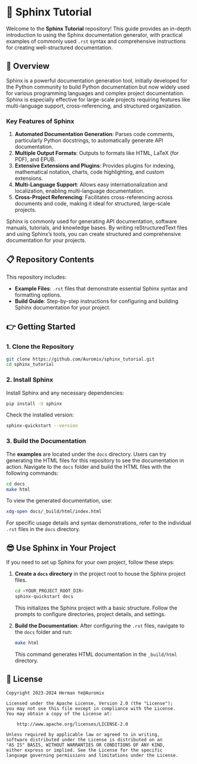 # 🐫 Sphinx Tutorial

Welcome to the **Sphinx Tutorial** repository! This guide provides an in-depth introduction to using the Sphinx documentation generator, with practical examples of commonly used `.rst` syntax and comprehensive instructions for creating well-structured documentation.

## 🧐 Overview

Sphinx is a powerful documentation generation tool, initially developed for the Python community to build Python documentation but now widely used for various programming languages and complex project documentation. Sphinx is especially effective for large-scale projects requiring features like multi-language support, cross-referencing, and structured organization.

### Key Features of Sphinx

1. **Automated Documentation Generation**: Parses code comments, particularly Python docstrings, to automatically generate API documentation.
2. **Multiple Output Formats**: Outputs to formats like HTML, LaTeX (for PDF), and EPUB.
3. **Extensive Extensions and Plugins**: Provides plugins for indexing, mathematical notation, charts, code highlighting, and custom extensions.
4. **Multi-Language Support**: Allows easy internationalization and localization, enabling multi-language documentation.
5. **Cross-Project Referencing**: Facilitates cross-referencing across documents and code, making it ideal for structured, large-scale projects.

Sphinx is commonly used for generating API documentation, software manuals, tutorials, and knowledge bases. By writing reStructuredText files and using Sphinx’s tools, you can create structured and comprehensive documentation for your projects.

## 📋 Repository Contents

This repository includes:

- **Example Files**: `.rst` files that demonstrate essential Sphinx syntax and formatting options.
- **Build Guide**: Step-by-step instructions for configuring and building Sphinx documentation for your project.

## 👉 Getting Started

### 1. Clone the Repository

```bash
git clone https://github.com/Auromix/sphinx_tutorial.git
cd sphinx_tutorial
```

### 2. Install Sphinx

Install Sphinx and any necessary dependencies:

```bash
pip install -U sphinx
```

Check the installed version:

```bash
sphinx-quickstart --version
```

### 3. Build the Documentation

The **examples** are located under the `docs` directory. Users can try generating the HTML files for this repository to see the documentation in action. Navigate to the `docs` folder and build the HTML files with the following commands:

```bash
cd docs
make html
```

To view the generated documentation, use:

```bash
xdg-open docs/_build/html/index.html
```

For specific usage details and syntax demonstrations, refer to the individual `.rst` files in the `docs` directory.

## 😎 Use Sphinx in Your Project

If you need to set up Sphinx for your own project, follow these steps:

1. **Create a `docs` directory** in the project root to house the Sphinx project files.

   ```bash
   cd <YOUR_PROJECT_ROOT_DIR>
   sphinx-quickstart docs
   ```

   This initializes the Sphinx project with a basic structure. Follow the prompts to configure directories, project details, and settings.

2. **Build the Documentation**:
   After configuring the `.rst` files, navigate to the `docs` folder and run:

   ```bash
   make html
   ```

   This command generates HTML documentation in the `_build/html` directory.

## 📜 License

```text
Copyright 2023-2024 Herman Ye@Auromix

Licensed under the Apache License, Version 2.0 (the "License");
you may not use this file except in compliance with the License.
You may obtain a copy of the License at:

    http://www.apache.org/licenses/LICENSE-2.0

Unless required by applicable law or agreed to in writing,
software distributed under the License is distributed on an
"AS IS" BASIS, WITHOUT WARRANTIES OR CONDITIONS OF ANY KIND,
either express or implied. See the License for the specific
language governing permissions and limitations under the License.
```
